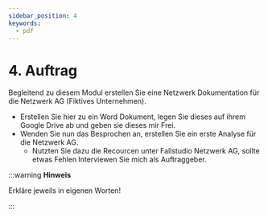 ```yaml
---
sidebar_position: 4
keywords:
  - pdf
---
```


# 4.  Auftrag

Begleitend zu diesem Modul erstellen Sie eine Netzwerk Dokumentation für die Netzwerk AG (Fiktives Unternehmen).
- Erstellen Sie hier zu ein Word Dokument, legen Sie dieses auf ihrem Google Drive ab und geben sie dieses mir Frei.
- Wenden Sie nun das Besprochen an, erstellen Sie ein erste Analyse für die Netzwerk AG.
  - Nutzten Sie dazu die Recourcen unter Fallstudio Netzwerk AG, sollte etwas Fehlen Interviewen Sie mich als Auftraggeber.

:::warning **Hinweis**

Erkläre jeweils in eigenen Worten!

:::
